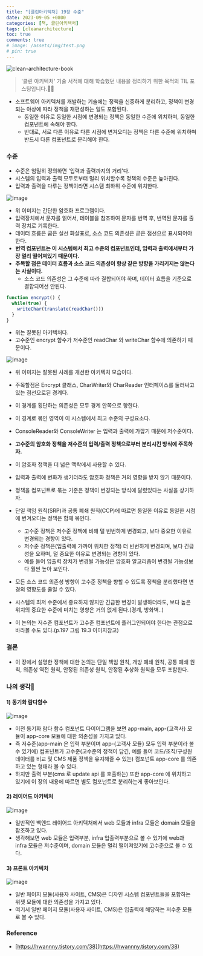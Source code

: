 ```yaml
---
title: "[클린아키텍처] 19장 수준"
date: 2023-09-05 +0800
categories: [책, 클린아키텍처]
tags: [cleanarchitecture]
toc: true
comments: true
# image: /assets/img/test.png
# pin: true
---
```


![clean-architecture-book](https://github.com/jeonyoungho/jeonyoungho.github.io/assets/44339530/5d90a988-4e1c-4f9c-b36b-28755aef9fff)

> '클린 아키텍처' 기술 서적에 대해 학습했던 내용을 정리하기 위한 목적의 TIL 포스팅입니다.🙆‍♂️


- 소프트웨어 아키텍처를 개발하는 기술에는 정책을 신중하게 분리하고, 정책이 변경되는 야상에 따라 정책을 재편성하는 일도 포함된다.
  - 동일한 이유로 동일한 시점에 변경되는 정책은 동일한 수준에 위치하며, 동일한 컴포넌트에 속해야 한다.
  - 반대로, 서로 다른 이유로 다른 시점에 변겨오디는 정책은 다른 수준에 위치하며 반드시 다른 컴포넌트로 분리해야 한다.

### 수준
- 수준은 엄밀히 정의하면 '입력과 출력까지의 거리'다.
- 시스템의 입력과 출력 모두로부터 멀리 위치할수록 정책의 수준은 높아진다.
- 입력과 출력을 다루는 정책이라면 시스템 최하위 수준에 위치한다.

![image](https://github.com/jeonyoungho/jeonyoungho.github.io/assets/44339530/4be14e4a-fa88-464b-83a3-b19c39066f05)

- 위 이미지는 간단한 암호화 프로그램이다.
- 입력장치에서 문자를 읽어서, 테이블을 참조하여 문자를 번역 후, 번역된 문자를 출력 장치로 기록한다.
- 데이터 흐름은 굽은 실선 화살표로, 소스 코드 의존성은 곧은 점선으로 표시되어야 한다.
- <b>번역 컴포넌트는 이 시스템에서 최고 수준의 컴포넌트인데, 입력과 출력에서부터 가장 멀리 떨어져있기 때문이다.</b>
- <b>주목할 점은 데이터 흐름과 소스 코드 의존성이 항상 같은 방향을 가리키지는 않는다는 사실이다.</b>
  - 소스 코드 의존성은 그 수준에 따라 결합되어야 하며, 데이터 흐름을 기준으로 결합되어선 안된다.

```javascript
function encrypt() {
  while(true) {
    writeChar(translate(readChar()))
  } 
}
```

- 위는 잘못된 아키텍처다.
- 고수준인 encrypt 함수가 저수준인 readChar 와 writeChar 함수에 의존하기 때문이다.

![image](https://github.com/jeonyoungho/jeonyoungho.github.io/assets/44339530/aa754bab-aa75-4d95-87d1-7a594cfce3cf)

- 위 이미지는 잘못된 사례를 개선한 아키텍처 모습이다.
- 주목할점은 Encrypt 클래스, CharWriter와 CharReader 인터페이스를 둘러싸고 있는 점선으로된 경계다.
- 이 경계를 횡단하는 의존성은 모두 경계 안쪽으로 향한다.
- 이 경계로 묶인 영역이 이 시스템에서 최고 수준의 구성요소다.
- ConsoleReader와 ConsoleWriter 는 입력과 출력에 가깝기 때문에 저수준이다.
- <b>고수준의 암호화 정책을 저수준의 입력/출력 정책으로부터 분리시킨 방식에 주목하자.</b>
- 이 암호화 정책을 더 넓은 맥락에서 사용할 수 있다.
- 입력과 출력에 변화가 생기더라도 암호화 정책은 거의 영향을 받지 않기 때문이다.

- 정책을 컴포넌트로 묶는 기준은 정책이 변경되는 방식에 달렸있다는 사실을 상기하자.
- 단일 책임 원칙(SRP)과 공통 폐쇄 원칙(CCP)에 따르면 동일한 이유로 동일한 시점에 변겨오디는 정책은 함께 묶인다.
  - 고수준 정책은 저수준 정책에 비해 덜 빈번하게 변경되고, 보다 중요한 이유로 변경되는 경향이 있다.
  - 저수준 정책은(입출력에 가까이 위치한 정책) 더 빈번하게 변경되며, 보다 긴급성을 요하며, 덜 중요한 이유로 변경되는 경향이 있다.
  - 예를 들어 입출력 장치가 변경될 가능성은 암호화 알고리즘이 변경될 가능성보다 훨씬 높아 보인다.
- 모든 소스 코드 의존성 방향이 고수준 정책을 향할 수 있도록 정책을 분리했다면 변경의 영향도를 줄일 수 있다.
- 시스템의 최저 수준에서 중요하지 않지만 긴급한 변경이 발생하더라도, 보다 높은 위치의 중요한 수준에 미치는 영향은 거의 없게 된다.(경계, 방화벽..)
- 이 논의는 저수준 컴포넌트가 고수준 컴포넌트에 플러그인되어야 한다는 관점으로 바라볼 수도 있다.(p.197 그림 19.3 이미지참고)

### 결론
- 이 장에서 설명한 정책에 대한 논의는 단일 책임 원칙, 개방 폐쇄 원칙, 공통 폐쇄 원칙, 의존성 역전 원칙, 안정된 의존성 원칙, 안정된 추상화 원칙을 모두 포함한다.

### 나의 생각🙌

#### 1) 동기화 람다함수

![image](https://github.com/jeonyoungho/jeonyoungho.github.io/assets/44339530/80dc27ce-f806-48e9-938c-d28ce08f71d5)

- 이전 동기화 람다 함수 컴포넌트 다이어그램을 보면 app-main, app-{고객사} 모듈이 app-core 모듈에 대한 의존성을 가지고 있다.
- 즉 저수준(app-main 은 입력 부분이며 app-{고객사 모듈} 모두 입력 부분이라 볼 수 있기에) 컴포넌트가 고수준(고수준의 정책이 담긴, 예를 들어 코드/조직/구성원 데이터를 비교 및 CMS 제품 정책을 유지해줄 수 있는) 컴포넌트 app-core 를 의존하고 있는 형태라 볼 수 있다.
- 하지만 출력 부분(cms 로 update api 를 호출하는) 또한 app-core 에 위치하고 있기에 이 장의 내용에 따르면 별도 컴포넌트로 분리하는게 좋아보인다.


#### 2) 레이어드 아키텍처

![image](https://github.com/jeonyoungho/jeonyoungho.github.io/assets/44339530/be5ed0be-372f-4041-be93-3fe94ee86016)

- 일반적인 백엔드 레이어드 아키텍처에서 web 모듈과 infra 모듈은 domain 모듈을 참조하고 있다.
- 생각해보면 web 모듈은 입력부분, infra 입출력부분으로 볼 수 있기에 web과 infra 모듈은 저수준이며, domain 모듈은 멀리 떨어져있기에 고수준으로 볼 수 있다.

#### 3) 프론트 아키텍처

![image](https://github.com/jeonyoungho/jeonyoungho.github.io/assets/44339530/a0e382f2-d95b-4265-9f87-844816801aef)

- 일반 페이지 모듈(사용자 사이트, CMS)은 디자인 시스템 컴포넌트들을 포함하는 위젯 모듈에 대한 의존성을 가지고 있다.
- 여기서 일반 페이지 모듈(사용자 사이트, CMS)은 입출력에 해당하는 저수준 모듈로 볼 수 있다.

### Reference
- [https://hwannny.tistory.com/38](https://hwannny.tistory.com/38)